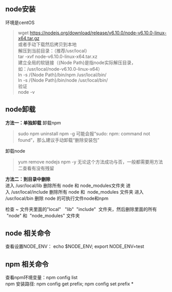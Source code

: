 ## node安装 
环境是centOS
>wget https://nodejs.org/download/release/v6.10.0/node-v6.10.0-linux-x64.tar.gz  
或者手动下载然后拷贝到本地  
解压到当前目录：（推荐/usr/local）  
>tar -xvf   node-v6.10.0-linux-x64.tar.xz   
建立全局的软链接（{Node Path}是指node实际解压目录，如：/usr/local/node-v6.10.0-linux-x64）  
>ln -s /{Node Path}/bin/npm /usr/local/bin/   
>ln -s /{Node Path}/bin/node /usr/local/bin/  
验证    
>node -v




## node卸载
**方法一：单独卸载**
卸载npm    
>sudo npm uninstall npm -g
可能会报“sudo: npm: command not found”，那么建议手动卸载“删除安装包”  

卸载node  
>yum remove nodejs npm -y 
无论这个方法成功与否，一般都需要用方法二查看有没有残留


**方法二：到目录中删除**  
进入 /usr/local/lib 删除所有 node 和 node_modules文件夹
进入 /usr/local/include 删除所有 node 和  node_modules 文件夹
进入 /usr/local/bin 删除 node 的可执行文件node和npm

检查 ~ 文件夹里面的"local"   "lib"  "include"  文件夹，然后删除里面的所有  "node" 和  "node_modules" 文件夹


## node 相关命令
查看设置NODE_ENV： echo $NODE_ENV; export NODE_ENV=test  


## npm 相关命令
查看npm环境变量：npm config list  
npm 安装路径: npm config get prefix; npm config set prefix *

